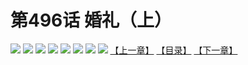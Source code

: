 # 第496话 婚礼（上）
![](https://mhpic.xiaomingtaiji.net/comic/D/斗破苍穹拆分版/496话/1.jpg-zymk.middle.webp)
![](https://mhpic.xiaomingtaiji.net/comic/D/斗破苍穹拆分版/496话/2.jpg-zymk.middle.webp)
![](https://mhpic.xiaomingtaiji.net/comic/D/斗破苍穹拆分版/496话/3.jpg-zymk.middle.webp)
![](https://mhpic.xiaomingtaiji.net/comic/D/斗破苍穹拆分版/496话/4.jpg-zymk.middle.webp)
![](https://mhpic.xiaomingtaiji.net/comic/D/斗破苍穹拆分版/496话/5.jpg-zymk.middle.webp)
![](https://mhpic.xiaomingtaiji.net/comic/D/斗破苍穹拆分版/496话/6.jpg-zymk.middle.webp)
![](https://mhpic.xiaomingtaiji.net/comic/D/斗破苍穹拆分版/496话/7.jpg-zymk.middle.webp)
![](https://mhpic.xiaomingtaiji.net/comic/D/斗破苍穹拆分版/496话/8.jpg-zymk.middle.webp)
[【上一章】](./495.md)
[【目录】](./READMD.md)
[【下一章】](./497.md)
